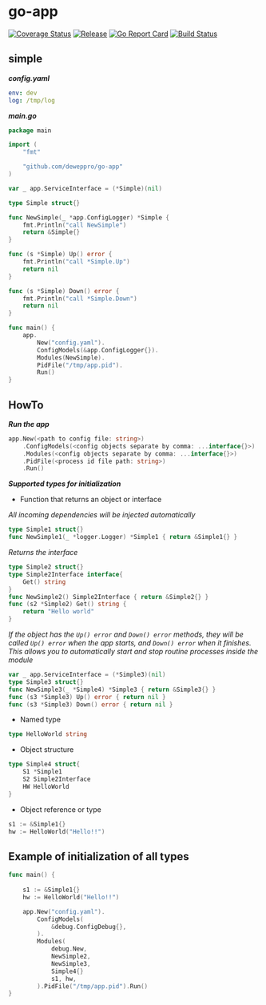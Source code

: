 # go-app

[![Coverage Status](https://coveralls.io/repos/github/deweppro/go-app/badge.svg?branch=master)](https://coveralls.io/github/deweppro/go-app?branch=master)
[![Release](https://img.shields.io/github/release/deweppro/go-app.svg?style=flat-square)](https://github.com/deweppro/go-app/releases/latest)
[![Go Report Card](https://goreportcard.com/badge/github.com/deweppro/go-app)](https://goreportcard.com/report/github.com/deweppro/go-app)
[![Build Status](https://travis-ci.com/deweppro/go-app.svg?branch=master)](https://travis-ci.com/deweppro/go-app)

## simple

***config.yaml***

```yaml
env: dev
log: /tmp/log
```

***main.go***

```go
package main

import (
	"fmt"

	"github.com/deweppro/go-app"
)

var _ app.ServiceInterface = (*Simple)(nil)

type Simple struct{}

func NewSimple(_ *app.ConfigLogger) *Simple {
	fmt.Println("call NewSimple")
	return &Simple{}
}

func (s *Simple) Up() error {
	fmt.Println("call *Simple.Up")
	return nil
}

func (s *Simple) Down() error {
	fmt.Println("call *Simple.Down")
	return nil
}

func main() {
	app.
		New("config.yaml").
		ConfigModels(&app.ConfigLogger{}).
		Modules(NewSimple).
		PidFile("/tmp/app.pid").
		Run()
}

```

## HowTo

***Run the app***
```go
app.New(<path to config file: string>)
    .ConfigModels(<config objects separate by comma: ...interface{}>)
    .Modules(<config objects separate by comma: ...interface{}>)
    .PidFile(<process id file path: string>)
    .Run()
```

***Supported types for initialization***

* Function that returns an object or interface

*All incoming dependencies will be injected automatically*
```go
type Simple1 struct{}
func NewSimple1(_ *logger.Logger) *Simple1 { return &Simple1{} }
```

*Returns the interface*
```go
type Simple2 struct{}
type Simple2Interface interface{
    Get() string
}
func NewSimple2() Simple2Interface { return &Simple2{} }
func (s2 *Simple2) Get() string { 
    return "Hello world"
}
```

*If the object has the `Up() error` and `Down() error` methods, they will be called `Up() error`  when the app starts, and `Down() error` when it finishes. This allows you to automatically start and stop routine processes inside the module*

```go
var _ app.ServiceInterface = (*Simple3)(nil)
type Simple3 struct{}
func NewSimple3(_ *Simple4) *Simple3 { return &Simple3{} }
func (s3 *Simple3) Up() error { return nil }
func (s3 *Simple3) Down() error { return nil }
```

* Named type

```go
type HelloWorld string
```

* Object structure

```go
type Simple4 struct{
    S1 *Simple1
    S2 Simple2Interface
    HW HelloWorld
}
```

* Object reference or type

```go
s1 := &Simple1{}
hw := HelloWorld("Hello!!")
```


## Example of initialization of all types

```go
func main() {
	
    s1 := &Simple1{}
    hw := HelloWorld("Hello!!")

    app.New("config.yaml").
        ConfigModels(
            &debug.ConfigDebug{},
        ).
        Modules(
            debug.New,
            NewSimple2,
            NewSimple3,
            Simple4{}
            s1, hw,
        ).PidFile("/tmp/app.pid").Run()
}
```
